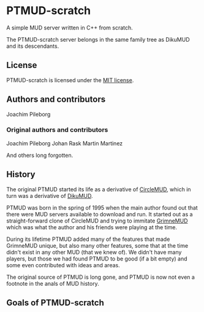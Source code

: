 # PTMUD-scratch

A simple MUD server written in C++ from scratch.

The PTMUD-scratch server belongs in the same family tree as DikuMUD and its descendants.

## License

PTMUD-scratch is licensed under the [MIT license](https://opensource.org/licenses/MIT).

## Authors and contributors

Joachim Pileborg

### Original authors and contributors

Joachim Pileborg
Johan Rask
Martin Martinez

And others long forgotten.
 
## History

The original PTMUD started its life as a derivative of [CircleMUD](http://www.circlemud.org/), which in turn was a
derivative of [DikuMUD](https://en.wikipedia.org/wiki/DikuMUD).

PTMUD was born in the spring of 1995 when the main author found out that there were MUD servers available to
download and run. It started out as a straight-forward clone of CircleMUD and trying to immitate
[GrimneMUD](http://mudstats.com/World/GrimneMUD) which was what the author and his friends were playing at the time.

During its lifetime PTMUD added many of the features that made GrimneMUD unique, but also many other features, some
that at the time didn't exist in any other MUD (that we knew of). We didn't have many players, but those we had found
PTMUD to be good (if a bit empty) and some even contributed with ideas and areas.

The original source of PTMUD is long gone, and PTMUD is now not even a footnote in the anals of MUD history.

## Goals of PTMUD-scratch

